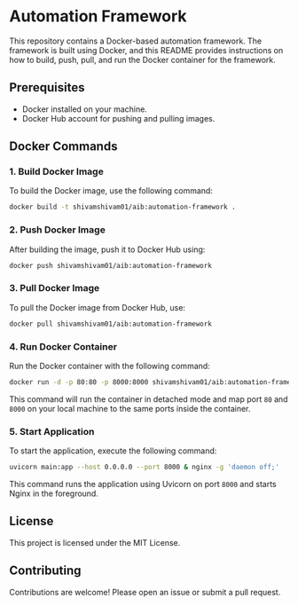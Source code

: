 
# Automation Framework

This repository contains a Docker-based automation framework. The framework is built using Docker, and this README provides instructions on how to build, push, pull, and run the Docker container for the framework.

## Prerequisites

- Docker installed on your machine.
- Docker Hub account for pushing and pulling images.

## Docker Commands

### 1. Build Docker Image

To build the Docker image, use the following command:

```bash
docker build -t shivamshivam01/aib:automation-framework .
```

### 2. Push Docker Image

After building the image, push it to Docker Hub using:

```bash
docker push shivamshivam01/aib:automation-framework
```

### 3. Pull Docker Image

To pull the Docker image from Docker Hub, use:

```bash
docker pull shivamshivam01/aib:automation-framework
```

### 4. Run Docker Container

Run the Docker container with the following command:

```bash
docker run -d -p 80:80 -p 8000:8000 shivamshivam01/aib:automation-framework
```

This command will run the container in detached mode and map port `80` and `8000` on your local machine to the same ports inside the container.


### 5. Start Application

To start the application, execute the following command:

```bash
uvicorn main:app --host 0.0.0.0 --port 8000 & nginx -g 'daemon off;'
```

This command runs the application using Uvicorn on port `8000` and starts Nginx in the foreground.

## License

This project is licensed under the MIT License.

## Contributing

Contributions are welcome! Please open an issue or submit a pull request.
